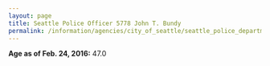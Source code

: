 ```yaml
---
layout: page
title: Seattle Police Officer 5778 John T. Bundy
permalink: /information/agencies/city_of_seattle/seattle_police_department/copbook/5778/
---
```


**Age as of Feb. 24, 2016:** 47.0
